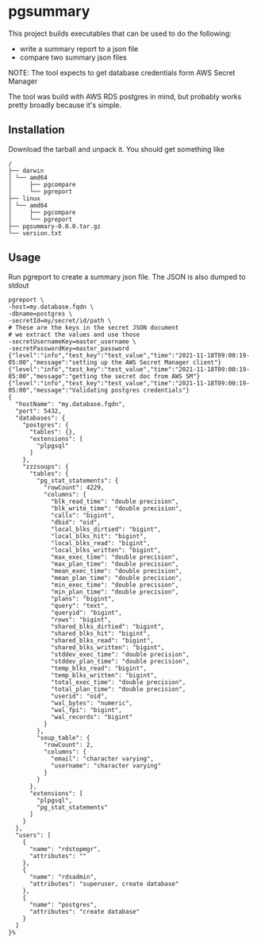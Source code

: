 # pgsummary
This project builds executables that can be used to do the following:
 - write a summary report to a json file
 - compare two summary json files

NOTE:  The tool expects to get database credentials form AWS Secret Manager

The tool was build with AWS RDS postgres in mind, but probably works pretty broadly because it's simple.  


## Installation

Download the tarball and unpack it. You should get something like
```
/
├── darwin
│ └── amd64
│     ├── pgcompare
│     └── pgreport
├── linux
│ └── amd64
│     ├── pgcompare
│     └── pgreport
├── pgsummary-0.0.0.tar.gz
└── version.txt
```
## Usage

Run pgreport to create a summary json file. The JSON is also dumped to stdout
```shell
pgreport \
-host=my.database.fqdn \
-dbname=postgres \
-secretId=my/secret/id/path \
# These are the keys in the secret JSON document
# we extract the values and use those
-secretUsernameKey=master_username \
-secretPasswordKey=master_password
{"level":"info","test_key":"test_value","time":"2021-11-18T09:00:19-05:00","message":"setting up the AWS Secret Manager client"}
{"level":"info","test_key":"test_value","time":"2021-11-18T09:00:19-05:00","message":"getting the secret doc from AWS SM"}
{"level":"info","test_key":"test_value","time":"2021-11-18T09:00:19-05:00","message":"Validating postgres credentials"}
{
  "hostName": "my.database.fqdn",
  "port": 5432,
  "databases": {
    "postgres": {
      "tables": {},
      "extensions": [
        "plpgsql"
      ]
    },
    "zzzsoups": {
      "tables": {
        "pg_stat_statements": {
          "rowCount": 4229,
          "columns": {
            "blk_read_time": "double precision",
            "blk_write_time": "double precision",
            "calls": "bigint",
            "dbid": "oid",
            "local_blks_dirtied": "bigint",
            "local_blks_hit": "bigint",
            "local_blks_read": "bigint",
            "local_blks_written": "bigint",
            "max_exec_time": "double precision",
            "max_plan_time": "double precision",
            "mean_exec_time": "double precision",
            "mean_plan_time": "double precision",
            "min_exec_time": "double precision",
            "min_plan_time": "double precision",
            "plans": "bigint",
            "query": "text",
            "queryid": "bigint",
            "rows": "bigint",
            "shared_blks_dirtied": "bigint",
            "shared_blks_hit": "bigint",
            "shared_blks_read": "bigint",
            "shared_blks_written": "bigint",
            "stddev_exec_time": "double precision",
            "stddev_plan_time": "double precision",
            "temp_blks_read": "bigint",
            "temp_blks_written": "bigint",
            "total_exec_time": "double precision",
            "total_plan_time": "double precision",
            "userid": "oid",
            "wal_bytes": "numeric",
            "wal_fpi": "bigint",
            "wal_records": "bigint"
          }
        },
        "soup_table": {
          "rowCount": 2,
          "columns": {
            "email": "character varying",
            "username": "character varying"
          }
        }
      },
      "extensions": [
        "plpgsql",
        "pg_stat_statements"
      ]
    }
  },
  "users": [
    {
      "name": "rdstopmgr",
      "attributes": ""
    },
    {
      "name": "rdsadmin",
      "attributes": "superuser, create database"
    },
    {
      "name": "postgres",
      "attributes": "create database"
    }
  ]
}%
```